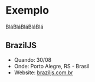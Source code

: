 # Exemplo

BláBláBláBláBlá

## BrazilJS
* Quando: 30/08
* Onde: Porto Alegre, RS - Brasil
* Website: [braziljs.com.br](http://braziljs.com.br/)